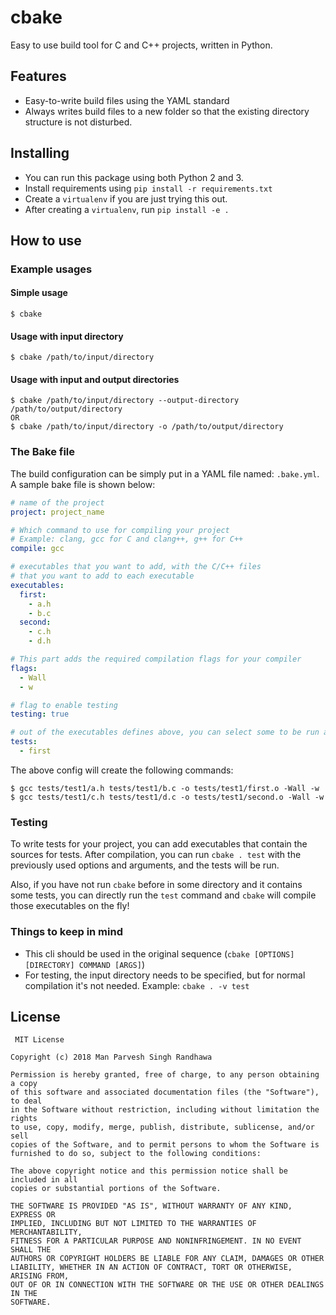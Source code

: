 # cbake
Easy to use build tool for C and C++ projects, written in Python.

## Features
- Easy-to-write build files using the YAML standard
- Always writes build files to a new folder so that the existing directory structure is not disturbed. 

## Installing
- You can run this package using both Python 2 and 3.
- Install requirements using `pip install -r requirements.txt`
- Create a `virtualenv` if you are just trying this out.
- After creating a `virtualenv`, run `pip install -e .`

## How to use

### Example usages

#### Simple usage
```
$ cbake
```

#### Usage with input directory
```
$ cbake /path/to/input/directory
```

#### Usage with input and output directories
```
$ cbake /path/to/input/directory --output-directory /path/to/output/directory
OR
$ cbake /path/to/input/directory -o /path/to/output/directory
```

### The Bake file
The build configuration can be simply put in a YAML file named: `.bake.yml`. A sample bake file is shown below:

```yaml
# name of the project
project: project_name

# Which command to use for compiling your project
# Example: clang, gcc for C and clang++, g++ for C++ 
compile: gcc

# executables that you want to add, with the C/C++ files
# that you want to add to each executable
executables:
  first:
    - a.h
    - b.c
  second:
    - c.h
    - d.h

# This part adds the required compilation flags for your compiler
flags:
  - Wall
  - w

# flag to enable testing 
testing: true

# out of the executables defines above, you can select some to be run as tests like shown below
tests:
  - first
```

The above config will create the following commands:
```
$ gcc tests/test1/a.h tests/test1/b.c -o tests/test1/first.o -Wall -w
$ gcc tests/test1/c.h tests/test1/d.c -o tests/test1/second.o -Wall -w
```

### Testing
To write tests for your project, you can add executables that contain the sources for tests. After compilation, you can run `cbake . test` with the previously used options and arguments, and the tests will be run. 

Also, if you have not run `cbake` before in some directory and it contains some tests, you can directly run the `test` command and `cbake` will compile those executables on the fly!

### Things to keep in mind
- This cli should be used in the original sequence (`cbake [OPTIONS] [DIRECTORY] COMMAND [ARGS]`)
- For testing, the input directory needs to be specified, but for normal compilation it's not needed. Example: `cbake . -v test`

## License
```
 MIT License

Copyright (c) 2018 Man Parvesh Singh Randhawa

Permission is hereby granted, free of charge, to any person obtaining a copy
of this software and associated documentation files (the "Software"), to deal
in the Software without restriction, including without limitation the rights
to use, copy, modify, merge, publish, distribute, sublicense, and/or sell
copies of the Software, and to permit persons to whom the Software is
furnished to do so, subject to the following conditions:

The above copyright notice and this permission notice shall be included in all
copies or substantial portions of the Software.

THE SOFTWARE IS PROVIDED "AS IS", WITHOUT WARRANTY OF ANY KIND, EXPRESS OR
IMPLIED, INCLUDING BUT NOT LIMITED TO THE WARRANTIES OF MERCHANTABILITY,
FITNESS FOR A PARTICULAR PURPOSE AND NONINFRINGEMENT. IN NO EVENT SHALL THE
AUTHORS OR COPYRIGHT HOLDERS BE LIABLE FOR ANY CLAIM, DAMAGES OR OTHER
LIABILITY, WHETHER IN AN ACTION OF CONTRACT, TORT OR OTHERWISE, ARISING FROM,
OUT OF OR IN CONNECTION WITH THE SOFTWARE OR THE USE OR OTHER DEALINGS IN THE
SOFTWARE.
```
